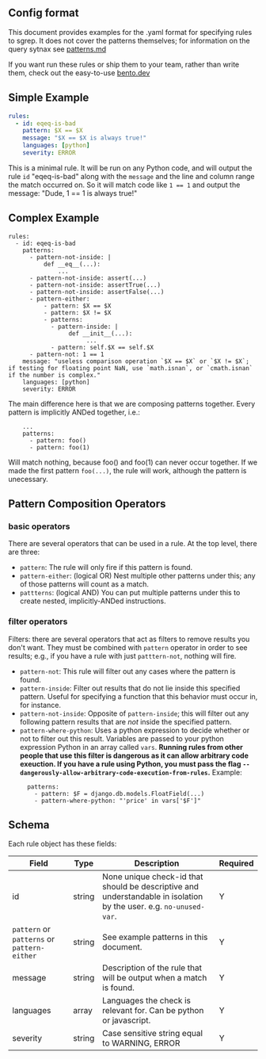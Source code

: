 ## Config format

This document provides examples for the .yaml format for specifying rules to sgrep. It does not cover the patterns themselves; for information on the query sytnax see [patterns.md](patterns.md)

If you want run these rules or ship them to your team, rather than write them, check out the easy-to-use [bento.dev](https://bento.dev)

## Simple Example

```yaml
rules:
  - id: eqeq-is-bad
    pattern: $X == $X
    message: "$X == $X is always true!"
    languages: [python]
    severity: ERROR
```

This is a minimal rule. It will be run on any Python code, and will output the rule `id` "eqeq-is-bad" along with the `message` and the line and column range the match occurred on. So it will match code like `1 == 1` and output the message: "Dude, 1 == 1 is always true!"

## Complex Example
```
rules:
  - id: eqeq-is-bad
    patterns:
      - pattern-not-inside: |
          def __eq__(...):
              ...
      - pattern-not-inside: assert(...)
      - pattern-not-inside: assertTrue(...)
      - pattern-not-inside: assertFalse(...)
      - pattern-either:
          - pattern: $X == $X
          - pattern: $X != $X
          - patterns:
            - pattern-inside: |
                 def __init__(...):
                      ...
            - pattern: self.$X == self.$X
      - pattern-not: 1 == 1
    message: "useless comparison operation `$X == $X` or `$X != $X`; if testing for floating point NaN, use `math.isnan`, or `cmath.isnan` if the number is complex."
    languages: [python]
    severity: ERROR
```

The main difference here is that we are composing patterns together. Every pattern is implicitly ANDed together, i.e.:

```
    ...
    patterns:
      - pattern: foo()
      - pattern: foo(1)
```

Will match nothing, because foo() and foo(1) can never occur together. If we made the first pattern `foo(...)`, the rule will work, although the pattern is unecessary.

## Pattern Composition Operators

### basic operators

There are several operators that can be used in a rule. At the top level, there are three:

- `pattern`: The rule will only fire if this pattern is found.
- `pattern-either`: (logical OR) Nest multiple other patterns under this; any of those patterns will count as a match.
- `pattterns`: (logical AND) You can put multiple patterns under this to create nested, implicitly-ANDed instructions.

### filter operators

Filters: there are several operators that act as filters to remove results you don't want. They must be combined with `pattern` operator in order to see results; e.g., if you have a rule with just `patttern-not`, nothing will fire.

- `pattern-not`: This rule will filter out any cases where the pattern is found.
- `pattern-inside`: Filter out results that do not lie inside this specified pattern. Useful for specifying a function that this behavior must occur in, for instance.
- `pattern-not-inside`: Opposite of `pattern-inside`; this will filter out any following pattern results that are *not* inside the specified pattern.
- `pattern-where-python`: Uses a python expression to decide whether or not to filter out this result. Variables are passed to your python expression Python in an array called `vars`. **Running rules from other people that use this filter is dangerous as it can allow arbitrary code exeuction. If you have a rule using Python, you must pass the flag  `--dangerously-allow-arbitrary-code-execution-from-rules`.** Example:
  ```sgrep
    patterns:
      - pattern: $F = django.db.models.FloatField(...)
      - pattern-where-python: "'price' in vars['$F']"
  ```

## Schema

Each rule object has these fields:

| Field     | Type          | Description                                                                                                        | Required |
| --------- | ------------- | ------------------------------------------------------------------------------------------------------------------ | -------- |
| id        | string        | None unique check-id that should be descriptive and understandable in isolation by the user. e.g. `no-unused-var`. | Y        |
| `pattern` or `patterns` or `pattern-either`   | string        | See example patterns in this document.                                                                                        | Y        |
| message   | string        | Description of the rule that will be output when a match is found.                                                 | Y        |
| languages | array<string> | Languages the check is relevant for. Can be python or javascript.                                                  | Y        |
| severity  | string        | Case sensitive string equal to WARNING, ERROR                                                                  | Y        |
